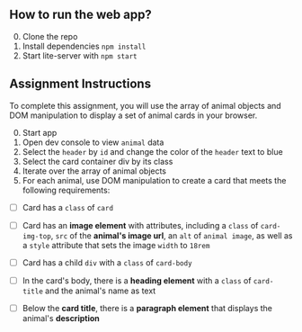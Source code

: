 ## How to run the web app?

0. Clone the repo
1. Install dependencies `npm install`
2. Start lite-server with `npm start`


## Assignment Instructions
To complete this assignment, you will use the array of animal objects and DOM manipulation to display a set of animal cards in your browser. 

0. Start app
1. Open dev console to view `animal` data
2. Select the `header` by `id` and change the color of the `header` text to blue
3. Select the card container div by its class
4. Iterate over the array of animal objects
5. For each animal, use DOM manipulation to create a card that meets the following requirements:
- [ ] Card has a `class` of `card`
- [ ] Card has an **image element** with attributes, including a `class` of `card-img-top`, `src` of the **animal's image url**, an `alt` of `animal image`, as well as a `style` attribute that sets the image `width` to `18rem`
- [ ] Card has a child `div` with a `class` of `card-body`
- [ ] In the card's body, there is a **heading element** with a `class` of `card-title` and the animal's name as text
- [ ] Below the **card title**, there is a **paragraph element** that displays the animal's **description**

